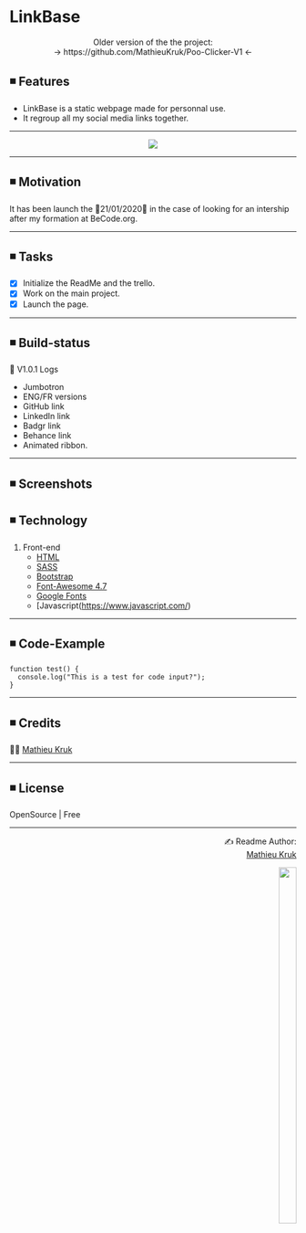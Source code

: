 # LinkBase
<p align="center">
Older version of the the project: <br>
-> https://github.com/MathieuKruk/Poo-Clicker-V1 <-
</p>
  
## ◾ Features

<ul>
  <li>LinkBase is a static webpage made for personnal use.</li>
  <li>It regroup all my social media links together.</li>
</ul>

<hr>

<p align="center">
  <img src="https://download.hipwallpaper.com/desktop/1920/1080/52/60/XlPYos.jpg">
</p>

<hr>

## ◾ Motivation

It has been launch the 💠21/01/2020💠 in the case of looking for an intership after my formation at BeCode.org.

<hr>

## ◾ Tasks

- [x] Initialize the ReadMe and the trello.
- [x] Work on the main project.
- [X] Launch the page.

<hr>

## ◾ Build-status

📲 V1.0.1
Logs
   - Jumbotron
   - ENG/FR versions
   - GitHub link
   - LinkedIn link
   - Badgr link 
   - Behance link 
   - Animated ribbon. 

<hr>

## ◾ Screenshots

## ◾ Technology

1. Front-end
   - [HTML](https://www.w3.org/html/)
   - [SASS](https://sass-lang.com/)
   - [Bootstrap](https://getbootstrap.com/)
   - [Font-Awesome 4.7](https://fontawesome.com/v4.7.0/)
   - [Google Fonts](https://fonts.google.com/)
   - [Javascript(https://www.javascript.com/)

<hr>

## ◾ Code-Example

```
function test() {
  console.log("This is a test for code input?");
}
```

<hr>

## ◾ Credits

👨‍💻  [Mathieu Kruk](https://github.com/MathieuKruk)

<hr>

## ◾ License

OpenSource | Free

<hr>

<p align="right">
 ✍️ Readme Author:
  <br>
  <a href="https://github.com/MathieuKruk">Mathieu Kruk</a>
</p>

<p align="right">
  <img src="https://media.giphy.com/media/21JAB6c2Me9wG0E5pp/giphy.gif" height="40%" width="25%">
</p>
